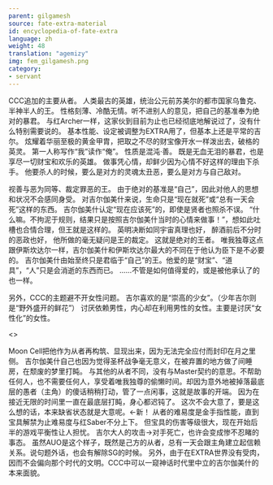 ```yaml
---
parent: gilgamesh
source: fate-extra-material
id: encyclopedia-of-fate-extra
language: zh
weight: 48
translation: "agemizy"
img: fem_gilgamesh.png
category:
- servant
---
```


CCC追加的主要从者。
人类最古的英雄，统治公元前苏美尔的都市国家乌鲁克、半神半人的王。
性格刻薄、冷酷无情。听不进别人的意见，把自己的基准奉为绝对的暴君。
与红Archer一样，这家伙到目前为止也已经彻底地解说过了，没有什么特别需要说的。
基本性能、设定被调整为EXTRA用了，但基本上还是平常的吉尔。
炫耀着华丽至极的黄金甲胄，把取之不尽的财宝像开水一样泼出去，破格的英灵。
第一人称写作“我”读作“俺”。
性质是混沌·善。
既是无血无泪的暴君，也是享尽一切财宝和欢乐的英雄。
做事凭心情，却鲜少因为心情不好这样的理由下杀手。
他要杀人的时候，要么是对方的灵魂太丑恶，要么是对方与自己敌对。

视善与恶为同等、裁定罪恶的王。
由于绝对的基准是“自己”，因此对他人的思想和状况不会感同身受。
对吉尔伽美什来说，生命只是“现在就死”或“总有一天会死”这样的东西。
吉尔伽美什认定“现在应该死”的，即使是贤者也照杀不误。
“什么嘛。不拘泥于规则，结果只是按照吉尔伽美什当时的心情来做事！”，想如此吐槽也合情合理，但王就是这样的。
英明决断如同宇宙真理也好，
醉酒前后不分时的恶政也好，
他所做的毫无疑问是王的裁定。
这就是绝对的王者。
唯我独尊这点跟伊斯坎达尔一样，吉尔伽美什和伊斯坎达尔最大的不同在于他认为臣下是不必要的。
吉尔伽美什由始至终只是君临于“自己”的王。他爱的是“财宝”、“道具”，“人”只是会消逝的东西而已。
……不管是如何值得爱的，或是被他承认了的也一样。

另外，CCC的主题避不开女性问题。
吉尔喜欢的是“崇高的少女”。（少年吉尔则是“野外盛开的鲜花”）
讨厌依赖男性，内心却在利用男性的女性。主要是讨厌“女性化”的女性。

<>

Moon Cell把他作为从者再构筑、显现出来，因为无法完全应付而封印在月之里侧。
吉尔伽美什自己也因为觉得圣杯战争毫无意义，在被弃置的地方做了间睡房，在颓废的梦里打盹。
与其他的从者不同，没有与Master契约的意思。不帮助任何人，也不需要任何人，享受着唯我独尊的偷懒时间。却因为意外地被掉落最底层的愚者（主角）的傻话稍稍打动，管了一点闲事，这就是故事的开端。
因为在接近无限的时间里一直在最底层打盹，身心都迟钝了。
这次不会大意了，要是这么想的话，本来缺省状态就是大意呢。←新！
从者的难易度是金手指性能，直到宝具解禁为止难易度与红Saber不分上下。
但宝具的伤害等级很大，现在开始后半的游戏平衡性让人担忧。
吉尔大人的攻击→对手死亡，也许会变成惨不忍睹的事态。
虽然AUO是这个样子，既然是己方的从者，总有一天会跟主角建立起信赖关系。说句题外话，也会有解除SG的时候。
另外，由于在EXTRA世界没有受肉，因而不会偏向那个时代的文明。CCC中可以一窥神话时代里中立的吉尔伽美什的本来面貌。

